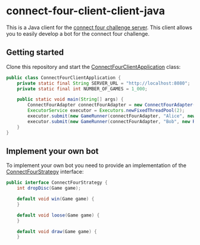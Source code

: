 # connect-four-client-client-java

This is a Java client for the [connect four challenge server](https://github.com/lakermann/connect-four-challenge-server).
This client allows you to easily develop a bot for the connect four challenge.

## Getting started

Clone this repository and start the [ConnectFourClientApplication](src/main/java/ch/lukasakermann/connectfourchallenge/ConnectFourClientApplication.java) class:

``` java
public class ConnectFourClientApplication {
    private static final String SERVER_URL = "http://localhost:8080";
    private static final int NUMBER_OF_GAMES = 1_000;

    public static void main(String[] args) {
        ConnectFourAdapter connectFourAdapter = new ConnectFourAdapter(SERVER_URL);
        ExecutorService executor = Executors.newFixedThreadPool(2);
        executor.submit(new GameRunner(connectFourAdapter, "Alice", new RandomStrategy(), NUMBER_OF_GAMES));
        executor.submit(new GameRunner(connectFourAdapter, "Bob", new RandomStrategy(), NUMBER_OF_GAMES));
    }
}

```

## Implement your own bot

To implement your own bot you need to provide an implementation of the
[ConnectFourStrategy](src/main/java/ch/lukasakermann/connectfourchallenge/game/strategy/ConnectFourStrategy.java) interface:

``` java
public interface ConnectFourStrategy {
    int dropDisc(Game game);

    default void win(Game game) {
    }

    default void loose(Game game) {
    }

    default void draw(Game game) {
    }
```
